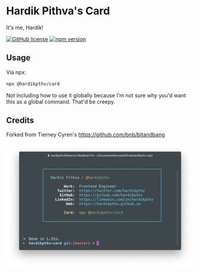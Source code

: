 # Hardik Pithva's Card

It's me, Hardik!

[![GitHub license](https://img.shields.io/badge/license-MIT-blue.svg)](https://github.com/hardikpthv/hardikpthv-card/blob/master/LICENSE)
[![npm version](https://badge.fury.io/js/%40hardikpthv%2Fcard.svg)](https://badge.fury.io/js/%40hardikpthv%2Fcard)

## Usage

Via npx:

```bash
npx @hardikpthv/card
```

Not including how to use it globally because I'm not sure why you'd want this as a global command. That'd be creepy.

## Credits

Forked from Tierney Cyren's https://github.com/bnb/bitandbang

![Card](card.png)
